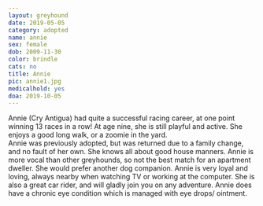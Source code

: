 ```yaml
---
layout: greyhound
date: 2019-05-05
category: adopted
name: annie
sex: female
dob: 2009-11-30
color: brindle
cats: no
title: Annie
pic: annie1.jpg
medicalhold: yes
doa: 2019-10-05
---
```

Annie (Cry Antigua) had quite a successful racing career, at one point winning 13 races in a row!  At age nine, she is still playful and active. She enjoys a good long walk, or a zoomie in the yard.  
Annie was previously adopted, but was returned due to a family change, and no fault of her own.  She knows all about good house manners. Annie is more vocal than other greyhounds, so not the best match for an apartment dweller. She would prefer another dog companion. 
Annie is very loyal and loving, always nearby when watching TV or working at the computer.  She is also a great car rider, and will gladly join you on any adventure. 
Annie does have a chronic eye condition which is managed with eye drops/ ointment.

